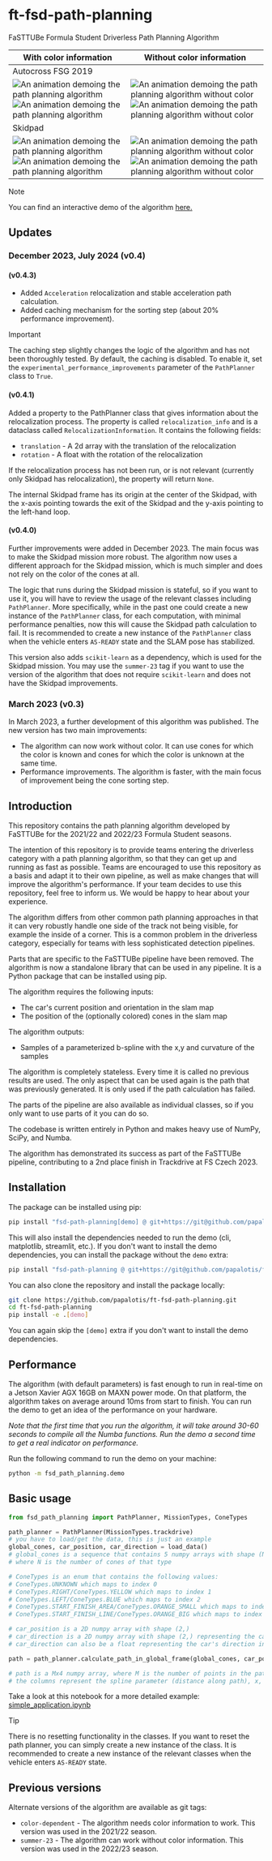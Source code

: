 # ft-fsd-path-planning

FaSTTUBe Formula Student Driverless Path Planning Algorithm

<!-- ![An animation demoing the path planning algorithm](animation.gif) -->

| With color information | Without color information |
| ---------------------- | ------------------------- |
| Autocross FSG 2019
|  ![An animation demoing the path planning algorithm](media/fsg_color.gif#gh-light-mode-only)   ![An animation demoing the path planning algorithm](media/fsg_color_dark_mode.gif#gh-dark-mode-only) | ![An animation demoing the path planning algorithm without color](media/fsg_no_color.gif#gh-light-mode-only) ![An animation demoing the path planning algorithm without color](media/fsg_no_color_dark_mode.gif#gh-dark-mode-only)                   |
| Skidpad |
| ![An animation demoing the path planning algorithm](media/skidpad_color.gif#gh-light-mode-only) ![An animation demoing the path planning algorithm](media/skidpad_color_dark_mode.gif#gh-dark-mode-only) | ![An animation demoing the path planning algorithm without color](media/skidpad_no_color.gif#gh-light-mode-only) ![An animation demoing the path planning algorithm without color](media/skidpad_no_color_dark_mode.gif#gh-dark-mode-only) |

> [!NOTE]
> You can find an interactive demo of the algorithm <a href="https://ft-fsd-path-planning.streamlit.app//" target="_blank">here.</a>

## Updates 

### December 2023, July 2024 (v0.4)

#### (v0.4.3)

- Added `Acceleration` relocalization and stable acceleration path calculation.
- Added caching mechanism for the sorting step (about 20% performance improvement). 

> [!IMPORTANT]
> The caching step slightly changes the logic of the algorithm and has not been thoroughly tested. By default, the caching is disabled. To enable it, set the `experimental_performance_improvements` parameter of the `PathPlanner` class to `True`.

#### (v0.4.1)

Added a property to the PathPlanner class that gives information about the relocalization process. The property is called `relocalization_info` and is a dataclass called `RelocalizationInformation`. It contains the following fields:

- `translation` - A 2d array with the translation of the relocalization
- `rotation` - A float with the rotation of the relocalization

If the relocalization process has not been run, or is not relevant (currently only Skidpad has relocalization), the property will return `None`.

The internal Skidpad frame has its origin at the center of the Skidpad, with the x-axis pointing towards the exit of the Skidpad and the y-axis pointing to the left-hand loop.

#### (v0.4.0)

Further improvements were added in December 2023. The main focus was to make the Skidpad mission more robust. The algorithm now uses a different approach for the Skidpad mission, which is much simpler and does not rely on the color of the cones at all.

The logic that runs during the Skidpad mission is stateful, so if you want to use it, you will have to review the usage of the relevant classes including `PathPlanner`. More specifically, while in the past one could create a new instance of the `PathPlanner` class, for each computation, with minimal performance penalties, now this will cause the Skidpad path calculation to fail. It is recommended to create a new instance of the `PathPlanner` class when the vehicle enters `AS-READY` state and the SLAM pose has stabilized.

This version also adds `scikit-learn` as a dependency, which is used for the Skidpad mission. You may use the `summer-23` tag if you want to use the version of the algorithm that does not require `scikit-learn` and does not have the Skidpad improvements.

### March 2023 (v0.3)

 In March 2023, a further development of this algorithm was published. The new version has two main improvements:

- The algorithm can now work without color. It can use cones for which the color is known and cones for which the color is unknown at the same time.
- Performance improvements. The algorithm is faster, with the main focus of improvement being the cone sorting step.

## Introduction

This repository contains the path planning algorithm developed by FaSTTUBe for the 2021/22 and 2022/23 Formula Student seasons.

The intention of this repository is to provide teams entering the driverless category with a path planning algorithm, so that they can get up and running as fast as possible. Teams are encouraged to use this repository as a basis and adapt it to their own pipeline, as well as make changes that will improve the algorithm's performance. If your team decides to use this repository, feel free to inform us. We would be happy to hear about your experience.

The algorithm differs from other common path planning approaches in that it can very robustly handle one side of the track not being visible, for example the inside of a corner. This is a common problem in the driverless category, especially for teams with less sophisticated detection pipelines.

Parts that are specific to the FaSTTUBe pipeline have been removed. The algorithm is now a standalone library that can be used in any pipeline. It is a Python package that can be installed using pip.

The algorithm requires the following inputs:

- The car's current position and orientation in the slam map
- The position of the (optionally colored) cones in the slam map

The algorithm outputs:

- Samples of a parameterized b-spline with the x,y and curvature of the samples

The algorithm is completely stateless. Every time it is called no previous results are
used. The only aspect that can be used again is the path that was previously generated.
It is only used if the path calculation has failed.

The parts of the pipeline are also available as individual classes, so if you only
want to use parts of it you can do so.

The codebase is written entirely in Python and makes heavy use of NumPy, SciPy, and Numba.

The algorithm has demonstrated its success as part of the FaSTTUBe pipeline, contributing to a 2nd place finish in Trackdrive at FS Czech 2023.

## Installation

The package can be installed using pip:

```bash
pip install "fsd-path-planning[demo] @ git+https://git@github.com/papalotis/ft-fsd-path-planning.git"
```

This will also install the dependencies needed to run the demo (cli, matplotlib, streamlit, etc.). If you don't want to install the demo dependencies, you can install the package without the `demo` extra:

```bash
pip install "fsd-path-planning @ git+https://git@github.com/papalotis/ft-fsd-path-planning.git"
```

You can also clone the repository and install the package locally:

```bash
git clone https://github.com/papalotis/ft-fsd-path-planning.git
cd ft-fsd-path-planning
pip install -e .[demo]
```

You can again skip the `[demo]` extra if you don't want to install the demo dependencies.

## Performance

The algorithm (with default parameters) is fast enough to run in real-time on a Jetson Xavier AGX 16GB on MAXN power mode. On that platform, the algorithm takes on average around 10ms from start to finish. You can run the demo to get an idea of the performance on your hardware.

*Note that the first time that you run the algorithm, it will take around 30-60 seconds to compile all the Numba functions. Run the demo a second time to get a real indicator on performance.*

Run the following command to run the demo on your machine:

```bash
python -m fsd_path_planning.demo
```

## Basic usage

```python
from fsd_path_planning import PathPlanner, MissionTypes, ConeTypes

path_planner = PathPlanner(MissionTypes.trackdrive)
# you have to load/get the data, this is just an example
global_cones, car_position, car_direction = load_data() 
# global_cones is a sequence that contains 5 numpy arrays with shape (N, 2),
# where N is the number of cones of that type

# ConeTypes is an enum that contains the following values:
# ConeTypes.UNKNOWN which maps to index 0
# ConeTypes.RIGHT/ConeTypes.YELLOW which maps to index 1
# ConeTypes.LEFT/ConeTypes.BLUE which maps to index 2
# ConeTypes.START_FINISH_AREA/ConeTypes.ORANGE_SMALL which maps to index 3
# ConeTypes.START_FINISH_LINE/ConeTypes.ORANGE_BIG which maps to index 4

# car_position is a 2D numpy array with shape (2,)
# car_direction is a 2D numpy array with shape (2,) representing the car's direction vector
# car_direction can also be a float representing the car's direction in radians

path = path_planner.calculate_path_in_global_frame(global_cones, car_position, car_direction)

# path is a Mx4 numpy array, where M is the number of points in the path
# the columns represent the spline parameter (distance along path), x, y and path curvature

```

Take a look at this notebook for a more detailed example: [simple_application.ipynb](fsd_path_planning/demo/simple_application.ipynb)

> [!TIP]
> There is no resetting functionality in the classes. If you want to reset the path planner, you can simply create a new instance of the class.
It is recommended to create a new instance of the relevant classes when the vehicle enters `AS-READY` state.

## Previous versions

Alternate versions of the algorithm are available as git tags:

- `color-dependent` - The algorithm needs color information to work. This version was used in the 2021/22 season.
- `summer-23` - The algorithm can work without color information. This version was used in the 2022/23 season.
